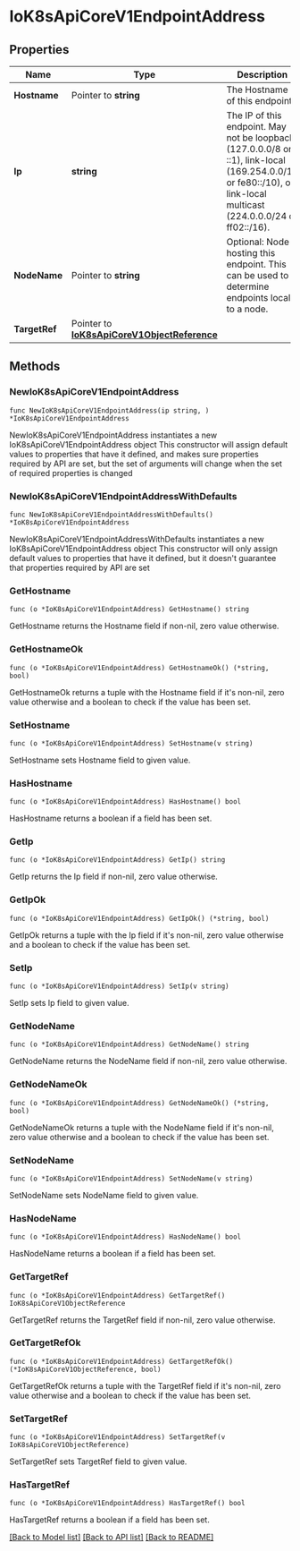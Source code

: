 # IoK8sApiCoreV1EndpointAddress

## Properties

Name | Type | Description | Notes
------------ | ------------- | ------------- | -------------
**Hostname** | Pointer to **string** | The Hostname of this endpoint | [optional] 
**Ip** | **string** | The IP of this endpoint. May not be loopback (127.0.0.0/8 or ::1), link-local (169.254.0.0/16 or fe80::/10), or link-local multicast (224.0.0.0/24 or ff02::/16). | 
**NodeName** | Pointer to **string** | Optional: Node hosting this endpoint. This can be used to determine endpoints local to a node. | [optional] 
**TargetRef** | Pointer to [**IoK8sApiCoreV1ObjectReference**](IoK8sApiCoreV1ObjectReference.md) |  | [optional] 

## Methods

### NewIoK8sApiCoreV1EndpointAddress

`func NewIoK8sApiCoreV1EndpointAddress(ip string, ) *IoK8sApiCoreV1EndpointAddress`

NewIoK8sApiCoreV1EndpointAddress instantiates a new IoK8sApiCoreV1EndpointAddress object
This constructor will assign default values to properties that have it defined,
and makes sure properties required by API are set, but the set of arguments
will change when the set of required properties is changed

### NewIoK8sApiCoreV1EndpointAddressWithDefaults

`func NewIoK8sApiCoreV1EndpointAddressWithDefaults() *IoK8sApiCoreV1EndpointAddress`

NewIoK8sApiCoreV1EndpointAddressWithDefaults instantiates a new IoK8sApiCoreV1EndpointAddress object
This constructor will only assign default values to properties that have it defined,
but it doesn't guarantee that properties required by API are set

### GetHostname

`func (o *IoK8sApiCoreV1EndpointAddress) GetHostname() string`

GetHostname returns the Hostname field if non-nil, zero value otherwise.

### GetHostnameOk

`func (o *IoK8sApiCoreV1EndpointAddress) GetHostnameOk() (*string, bool)`

GetHostnameOk returns a tuple with the Hostname field if it's non-nil, zero value otherwise
and a boolean to check if the value has been set.

### SetHostname

`func (o *IoK8sApiCoreV1EndpointAddress) SetHostname(v string)`

SetHostname sets Hostname field to given value.

### HasHostname

`func (o *IoK8sApiCoreV1EndpointAddress) HasHostname() bool`

HasHostname returns a boolean if a field has been set.

### GetIp

`func (o *IoK8sApiCoreV1EndpointAddress) GetIp() string`

GetIp returns the Ip field if non-nil, zero value otherwise.

### GetIpOk

`func (o *IoK8sApiCoreV1EndpointAddress) GetIpOk() (*string, bool)`

GetIpOk returns a tuple with the Ip field if it's non-nil, zero value otherwise
and a boolean to check if the value has been set.

### SetIp

`func (o *IoK8sApiCoreV1EndpointAddress) SetIp(v string)`

SetIp sets Ip field to given value.


### GetNodeName

`func (o *IoK8sApiCoreV1EndpointAddress) GetNodeName() string`

GetNodeName returns the NodeName field if non-nil, zero value otherwise.

### GetNodeNameOk

`func (o *IoK8sApiCoreV1EndpointAddress) GetNodeNameOk() (*string, bool)`

GetNodeNameOk returns a tuple with the NodeName field if it's non-nil, zero value otherwise
and a boolean to check if the value has been set.

### SetNodeName

`func (o *IoK8sApiCoreV1EndpointAddress) SetNodeName(v string)`

SetNodeName sets NodeName field to given value.

### HasNodeName

`func (o *IoK8sApiCoreV1EndpointAddress) HasNodeName() bool`

HasNodeName returns a boolean if a field has been set.

### GetTargetRef

`func (o *IoK8sApiCoreV1EndpointAddress) GetTargetRef() IoK8sApiCoreV1ObjectReference`

GetTargetRef returns the TargetRef field if non-nil, zero value otherwise.

### GetTargetRefOk

`func (o *IoK8sApiCoreV1EndpointAddress) GetTargetRefOk() (*IoK8sApiCoreV1ObjectReference, bool)`

GetTargetRefOk returns a tuple with the TargetRef field if it's non-nil, zero value otherwise
and a boolean to check if the value has been set.

### SetTargetRef

`func (o *IoK8sApiCoreV1EndpointAddress) SetTargetRef(v IoK8sApiCoreV1ObjectReference)`

SetTargetRef sets TargetRef field to given value.

### HasTargetRef

`func (o *IoK8sApiCoreV1EndpointAddress) HasTargetRef() bool`

HasTargetRef returns a boolean if a field has been set.


[[Back to Model list]](../README.md#documentation-for-models) [[Back to API list]](../README.md#documentation-for-api-endpoints) [[Back to README]](../README.md)


